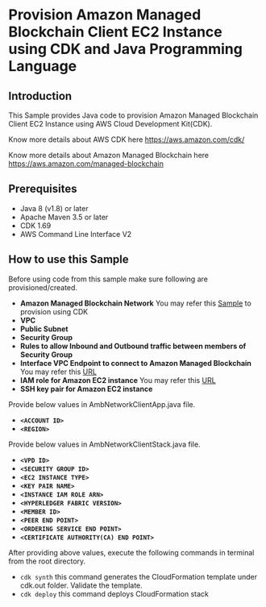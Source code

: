# Provision Amazon Managed Blockchain Client EC2 Instance using CDK and Java Programming Language

## Introduction

This Sample provides Java code to provision Amazon Managed Blockchain Client EC2 Instance using AWS Cloud Development Kit(CDK).

Know more details about AWS CDK here https://aws.amazon.com/cdk/

Know more details about Amazon Managed Blockchain here https://aws.amazon.com/managed-blockchain

## Prerequisites

* Java 8 (v1.8) or later
* Apache Maven 3.5 or later
* CDK 1.69 
* AWS Command Line Interface V2

## How to use this Sample

Before using code from this sample make sure following are provisioned/created.

* **Amazon Managed Blockchain Network** You may refer this [Sample](https://github.com/aws-samples/amazon-managed-blockchain-network-provision-with-cdk-java) to provision using CDK 
* **VPC**
* **Public Subnet**
* **Security Group**
* **Rules to allow Inbound and Outbound traffic between members of Security Group**
* **Interface VPC Endpoint to connect to Amazon Managed Blockchain** You may refer this [URL](https://docs.aws.amazon.com/managed-blockchain/latest/managementguide/get-started-create-endpoint.html)
* **IAM role for Amazon EC2 instance** You may refer this [URL](https://docs.aws.amazon.com/managed-blockchain/latest/managementguide/security_iam_hyperledger_ec2_client.html)
* **SSH key pair for Amazon EC2 instance**

Provide below values in AmbNetworkClientApp.java file.

* **`<ACCOUNT ID>`**
* **`<REGION>`**

Provide below values in AmbNetworkClientStack.java file.

* **`<VPD ID>`**
* **`<SECURITY GROUP ID>`**
* **`<EC2 INSTANCE TYPE>`**
* **`<KEY PAIR NAME>`**
* **`<INSTANCE IAM ROLE ARN>`**
* **`<HYPERLEDGER FABRIC VERSION>`**
* **`<MEMBER ID>`**
* **`<PEER END POINT>`**
* **`<ORDERING SERVICE END POINT>`**
* **`<CERTIFICATE AUTHORITY(CA) END POINT>`**

After providing above values, execute the following commands in terminal from the root directory.

* `cdk synth` this command generates the CloudFormation template under cdk.out folder. Validate the template.
* `cdk deploy` this command deploys CloudFormation stack